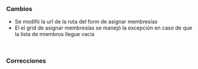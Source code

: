 <h3>Cambios</h3>
<ul>
    <li>Se modifó la url de la ruta del form de asignar membresías</li>
    <li>El el grid de asignar membresías se manejó la excepción en caso de que la lista de miembros llegue vacía</li>
</ul>
</br>
<h3>Correcciones</h3>
<ul>
</ul>